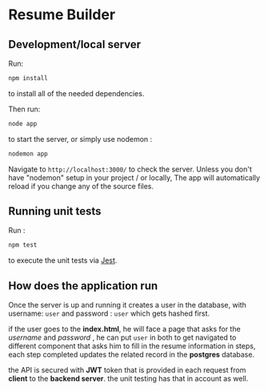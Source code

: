 # Resume Builder

## Development/local server

Run:

 ```bash
npm install
``` 


to install all of the needed dependencies.

Then run:

 ```bash
node app
``` 

to start the server, 
or simply use nodemon :  

```bash
nodemon app
```

Navigate to `http://localhost:3000/` to check the server.
Unless you don't have "nodemon" setup in your project / or locally, The app will automatically reload if you change any of the source files.

## Running unit tests

Run :

```bash
npm test
```

to execute the unit tests via [Jest](https://jestjs.io/).

## How does the application run 

Once the server is up and running it creates a user in the database, with username: `user` and password : `user` which gets hashed first.

if the user goes to the **index.html**, he will face a page that asks for the *username* and *password* , he can put `user` in both to get navigated to different component that asks him to fill in the resume information in steps, each step completed updates the related record in the **postgres** database.

the API is secured with **JWT** token that is provided in each request from **client** to the **backend server**.
the unit testing has that in account as well.


